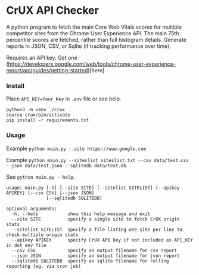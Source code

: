 # CrUX API Checker

A python program to fetch the main Core Web Vitals scores for multiple competitor sites from the Chrome User Experience API. The main 75th percentile scores are fetched, rather than full histogram details. Generate reports in JSON, CSV, or Sqlite (if tracking performance over time).

Requires an API key. Get one (https://developers.google.com/web/tools/chrome-user-experience-report/api/guides/getting-started)[here].

### Install

Place `API_KEY=Your_Key` in `.env` file or see help.
```
python3 -m venv ./crux
source crux/bin/activate
pip install -r requirements.txt
```

### Usage

Example `python main.py --site https://www.google.com`

Example `python main.py --siteslist siteslist.txt --csv data/test.csv --json data/test.json --sqlitedb data/test.db`

See `python main.py --help`.

```
usage: main.py [-h] [--site SITE] [--sitelist SITELIST] [--apikey APIKEY] [--csv CSV] [--json JSON]
               [--sqlitedb SQLITEDB]

optional arguments:
  -h, --help           show this help message and exit
  --site SITE          specify a single site to fetch CrUX origin stats
  --sitelist SITELIST  specify a file listing one site per line to check multiple origin stats
  --apikey APIKEY      specify CrUX API key if not included as API_KEY in dot env file
  --csv CSV            specify an output filename for csv report
  --json JSON          specify an output filename for json report
  --sqlitedb SQLITEDB  specify an sqlite filename for rolling reporting (eg. via cron job)
```